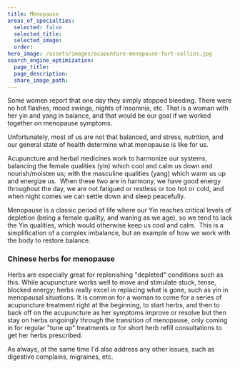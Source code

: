 ```yaml
---
title: Menopause
areas_of_specialties:
  selected: false
  selected_title:
  selected_image:
  order:
hero_image: /assets/images/acupunture-menopause-fort-collins.jpg
search_engine_optimization:
  page_title:
  page_description:
  share_image_path:
---
```


Some women report that one day they simply stopped bleeding. There were no hot flashes, mood swings, nights of insomnia, etc. That is a woman with her yin and yang in balance, and that would be our goal if we worked together on menopause symptoms.

Unfortunately, most of us are not that balanced, and stress, nutrition, and our general state of health determine what menopause is like for us.

Acupuncture and herbal medicines work to harmonize our systems, balancing the female qualities (yin) which cool and calm us down and nourish/moisten us; with the masculine qualities (yang) which warm us up and energize us.  When these two are in harmony, we have good energy throughout the day, we are not fatigued or restless or too hot or cold, and when night comes we can settle down and sleep peacefully.

Menopause is a classic period of life where our Yin reaches critical levels of depletion (being a female quality, and waning as we age), so we tend to lack the Yin qualities, which would otherwise keep us cool and calm.  This is a simplification of a complex imbalance, but an example of how we work with the body to restore balance.

### Chinese herbs for menopause

Herbs are especially great for replenishing "depleted" conditions such as this. While acupuncture works well to move and stimulate stuck, tense, blocked energy; herbs really excel in replacing what is gone, such as yin in menopausal situations. It is common for a woman to come for a series of acupuncture treatment right at the beginning, to start herbs, and then to back off on the acupuncture as her symptoms improve or resolve but then stay on herbs ongoingly through the transition of menopause, only coming in for regular "tune up" treatments or for short herb refill consultations to get her herbs prescribed.

As always, at the same time I'd also address any other issues, such as digestive complains, migraines, etc.